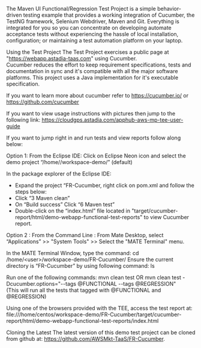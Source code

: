 The Maven UI Functional/Regression Test Project is a simple behavior-driven testing example that provides a working integration of Cucumber, the TestNG framework, Selenium Webdriver, Maven and Git.  Everything is integrated for you so you can concentrate on developing automate acceptance tests without experiencing the hassle of local installation, configuration; or maintaining a test automation platform on your laptop.   

Using the Test Project
The Test Project exercises a public page at "https://webapp.astadia-taas.com" using Cucumber.  
Cucumber reduces the effort to keep requirement specifications, tests and documentation in sync and it's
compatible with all the major software platforms.  This project uses a Java implementation for it's executable specification.

If you want to learn more about cucumber refer to https://cucumber.io/ or https://github.com/cucumber

If you want to view usage instructions with pictures then jump to the following link:
https://cloudgps.astadia.com/apphub-aws-mp-tee-user-guide

If you want to jump right in and run tests and view reports follow along below:

Option 1: From the Eclipse IDE:
Click on Eclipse Neon icon and select the demo project “/home/<user>/workspace-demo/” (default)  

In the package explorer of the Eclipse IDE:
-	Expand the project “FR-Cucumber, right click on pom.xml and follow the steps below:
-	Click “3 Maven clean” 
-	On “Build success” Click “6 Maven test”
-	Double-click on the “index.html” file located in "target/cucumber-report/html/demo-webapp-functional-test-reports" to view Cucumber report.


Option 2 : From the Command Line :
From Mate Desktop, select “Applications” >> "System Tools" >> Select the "MATE Terminal" menu. 

In the MATE Terminal Window, type the command:
cd /home/\<user>/workspace-demo/FR-Cucumber/
Ensure the current directory is “FR-Cucumber” by using following command:
ls
 
Run one of the following commands:
   mvn clean test
OR
   mvn clean test -Dcucumber.options="--tags @FUNCTIONAL --tags @REGRESSION"  
  (This will run all the tests that tagged with @FUNCTIONAL and @REGRESSION)
  
Using one of the browsers provided with the TEE, access the test report at:   
file:///home/centos/workspace-demo/FR-Cucumber/target/cucumber-report/html/demo-webapp-functional-test-reports/index.html

Cloning the Latest 
The latest version of this demo test project can be cloned from github at:
https://github.com/AWSMkt-TaaS/FR-Cucumber.
